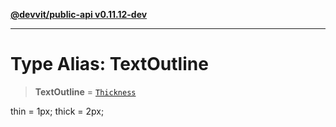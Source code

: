 [**@devvit/public-api v0.11.12-dev**](../../../../../../README.md)

---

# Type Alias: TextOutline

> **TextOutline** = [`Thickness`](Thickness.md)

thin = 1px;
thick = 2px;
